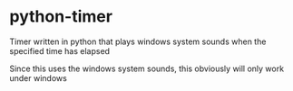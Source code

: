 python-timer
============

Timer written in python that plays windows system sounds when the specified time has elapsed

Since this uses the windows system sounds, this obviously will only work under windows
